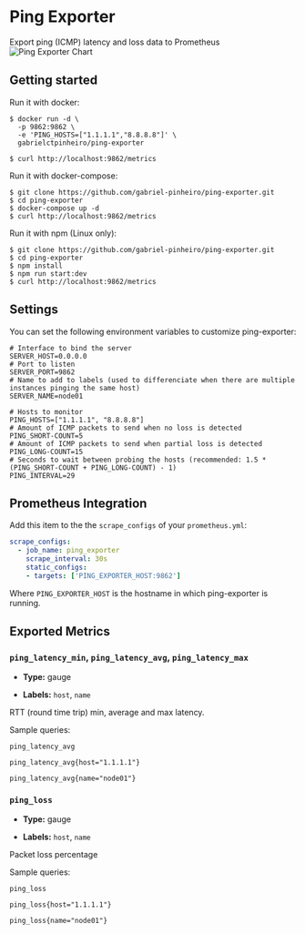 # Ping Exporter

Export ping (ICMP) latency and loss data to Prometheus
![Ping Exporter Chart](https://cdn.codetunnel.net/gpinheiro/ping-exporter.png)

## Getting started

Run it with docker:
```shell
$ docker run -d \
  -p 9862:9862 \
  -e 'PING_HOSTS=["1.1.1.1","8.8.8.8"]' \
  gabrielctpinheiro/ping-exporter

$ curl http://localhost:9862/metrics
```

Run it with docker-compose:
```shell
$ git clone https://github.com/gabriel-pinheiro/ping-exporter.git
$ cd ping-exporter
$ docker-compose up -d
$ curl http://localhost:9862/metrics
```

Run it with npm (Linux only):
```shell
$ git clone https://github.com/gabriel-pinheiro/ping-exporter.git
$ cd ping-exporter
$ npm install
$ npm run start:dev
$ curl http://localhost:9862/metrics
```
## Settings

You can set the following environment variables to customize ping-exporter:
```shell
# Interface to bind the server
SERVER_HOST=0.0.0.0
# Port to listen
SERVER_PORT=9862
# Name to add to labels (used to differenciate when there are multiple instances pinging the same host)
SERVER_NAME=node01

# Hosts to monitor
PING_HOSTS=["1.1.1.1", "8.8.8.8"]
# Amount of ICMP packets to send when no loss is detected
PING_SHORT-COUNT=5
# Amount of ICMP packets to send when partial loss is detected
PING_LONG-COUNT=15
# Seconds to wait between probing the hosts (recommended: 1.5 * (PING_SHORT-COUNT + PING_LONG-COUNT) - 1)
PING_INTERVAL=29
```

## Prometheus Integration

Add this item to the the `scrape_configs` of your `prometheus.yml`:
```yaml
scrape_configs:
  - job_name: ping_exporter
    scrape_interval: 30s
    static_configs:
    - targets: ['PING_EXPORTER_HOST:9862']
```

Where `PING_EXPORTER_HOST` is the hostname in which ping-exporter is running.

## Exported Metrics

### `ping_latency_min`, `ping_latency_avg`, `ping_latency_max`

- **Type:** gauge

- **Labels:** `host`, `name`

RTT (round time trip) min, average and max latency.

Sample queries:
```promql
ping_latency_avg
```
```promql
ping_latency_avg{host="1.1.1.1"}
```
```promql
ping_latency_avg{name="node01"}
```
### `ping_loss`

- **Type:** gauge

- **Labels:** `host`, `name`

Packet loss percentage

Sample queries:
```promql
ping_loss
```
```promql
ping_loss{host="1.1.1.1"}
```
```promql
ping_loss{name="node01"}
```
